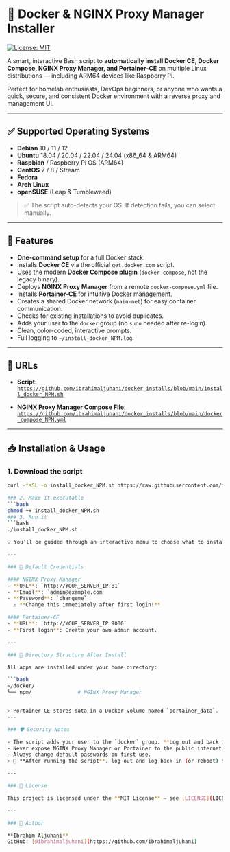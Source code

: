 # 🐳 Docker & NGINX Proxy Manager Installer

[![License: MIT](https://img.shields.io/badge/License-MIT-blue.svg)](LICENSE)

A smart, interactive Bash script to **automatically install Docker CE, Docker Compose, NGINX Proxy Manager, and Portainer-CE** on multiple Linux distributions — including ARM64 devices like Raspberry Pi.

Perfect for homelab enthusiasts, DevOps beginners, or anyone who wants a quick, secure, and consistent Docker environment with a reverse proxy and management UI.

---

## ✅ Supported Operating Systems

- **Debian** 10 / 11 / 12  
- **Ubuntu** 18.04 / 20.04 / 22.04 / 24.04 (x86_64 & ARM64)  
- **Raspbian** / Raspberry Pi OS (ARM64)  
- **CentOS** 7 / 8 / Stream  
- **Fedora**  
- **Arch Linux**  
- **openSUSE** (Leap & Tumbleweed)

> ✅ The script auto-detects your OS. If detection fails, you can select manually.

---

## 🚀 Features

- **One-command setup** for a full Docker stack.
- Installs **Docker CE** via the official `get.docker.com` script.
- Uses the modern **Docker Compose plugin** (`docker compose`, not the legacy binary).
- Deploys **NGINX Proxy Manager** from a remote `docker-compose.yml` file.
- Installs **Portainer-CE** for intuitive Docker management.
- Creates a shared Docker network (`main-net`) for easy container communication.
- Checks for existing installations to avoid duplicates.
- Adds your user to the `docker` group (no `sudo` needed after re-login).
- Clean, color-coded, interactive prompts.
- Full logging to `~/install_docker_NPM.log`.

---

## 🔗 URLs

- **Script**:  
  [`https://github.com/ibrahimaljuhani/docker_installs/blob/main/install_docker_NPM.sh`](https://github.com/ibrahimaljuhani/docker_installs/blob/main/install_docker_NPM.sh)

- **NGINX Proxy Manager Compose File**:  
  [`https://github.com/ibrahimaljuhani/docker_installs/blob/main/docker_compose_NPM.yml`](https://github.com/ibrahimaljuhani/docker_installs/blob/main/docker_compose_NPM.yml)

---

## 📥 Installation & Usage

### 1. Download the script
```bash
curl -fsSL -o install_docker_NPM.sh https://raw.githubusercontent.com/ibrahimaljuhani/docker_installs/main/install_docker_NPM.sh

### 2. Make it executable
```bash
chmod +x install_docker_NPM.sh
### 3. Run it
```bash
./install_docker_NPM.sh

💡 You’ll be guided through an interactive menu to choose what to install.

---

### 🔐 Default Credentials

#### NGINX Proxy Manager
- **URL**: `http://YOUR_SERVER_IP:81`  
- **Email**: `admin@example.com`  
- **Password**: `changeme`  
  ⚠️ **Change this immediately after first login!**

#### Portainer-CE
- **URL**: `http://YOUR_SERVER_IP:9000`  
- **First login**: Create your own admin account.

---

### 📁 Directory Structure After Install

All apps are installed under your home directory:

```bash
~/docker/
└── npm/               # NGINX Proxy Manager


> Portainer-CE stores data in a Docker volume named `portainer_data`.
---

### 🛡️ Security Notes

- The script adds your user to the `docker` group. **Log out and back in** for this to take effect.
- Never expose NGINX Proxy Manager or Portainer to the public internet without authentication or a firewall.
- Always change default passwords on first use.
> 🔁 **After running the script**, log out and log back in (or reboot) for Docker group permissions to take effect.

---

### 📜 License

This project is licensed under the **MIT License** — see [LICENSE](LICENSE) for details.

---

### 🙌 Author

**Ibrahim Aljuhani**  
GitHub: [@ibrahimaljuhani](https://github.com/ibrahimaljuhani)